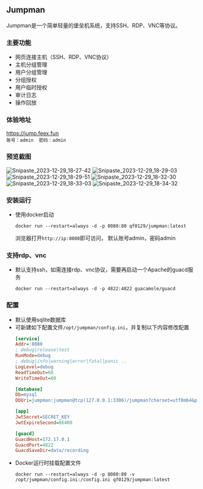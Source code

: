## Jumpman
Jumpman是一个简单轻量的堡垒机系统，支持SSH、RDP、VNC等协议。


### 主要功能
- 网页连接主机（SSH、RDP、VNC协议）
- 主机分组管理
- 用户分组管理
- 分组授权
- 用户临时授权
- 审计日志
- 操作回放

### 体验地址
https://jump.feex.fun   
`账号：admin  密码：admin`

### 预览截图
![Snipaste_2023-12-29_18-27-42](https://github.com/qf0129/jumpman/assets/17614422/a98a31e2-aeb9-4e00-8600-9f44b8b16343)
![Snipaste_2023-12-29_18-29-03](https://github.com/qf0129/jumpman/assets/17614422/471f6806-7dc6-4593-a095-31529201dfff)
![Snipaste_2023-12-29_18-29-51](https://github.com/qf0129/jumpman/assets/17614422/37ac1523-6160-4dc8-9dd5-60046af742f3)
![Snipaste_2023-12-29_18-32-30](https://github.com/qf0129/jumpman/assets/17614422/f51c2327-072d-4d66-9a1f-3c754f4708fc)
![Snipaste_2023-12-29_18-33-03](https://github.com/qf0129/jumpman/assets/17614422/6ac41279-63c1-48d2-b189-ae98a933fbac)
![Snipaste_2023-12-29_18-34-32](https://github.com/qf0129/jumpman/assets/17614422/801fd9d2-5a55-480b-ac01-77fc4f46d44d)


### 安装运行
- 使用docker启动
  ```
  docker run --restart=always -d -p 8080:80 qf0129/jumpman:latest  
  ```  
  浏览器打开`http://ip:8080`即可访问， 默认账号admin，密码admin
  
### 支持rdp、vnc
- 默认支持ssh，如需连接rdp、vnc协议，需要再启动一个Apache的guacd服务
  ```
  docker run --restart=always -d -p 4822:4822 guacamole/guacd
  ```
### 配置
- 默认使用sqlite数据库
- 可新建如下配置文件`/opt/jumpman/config.ini`，并复制以下内容修改配置
  ```ini
  [service]
  Addr=:8080
  ; debug|release|test
  RunMode=debug  
  ; debug|info|warning|error|fatal|panic ..
  LogLevel=debug
  ReadTimeOut=60
  WriteTimeOut=60

  [database]
  Db=mysql
  DbUri=jumpman:jumpman@tcp(127.0.0.1:3306)/jumpman?charset=utf8mb4&parseTime=True&loc=Local

  [app]
  JwtSecret=SECRET_KEY
  JwtExpireSecond=86400

  [guacd]
  GuacdHost=172.17.0.1
  GuacdPort=4822
  GuacdSaveDir=data/recording
  ```
- Docker运行时挂载配置文件
  ```
  docker run --restart=always -d -p 8080:80 -v /opt/jumpman/config.ini:/config.ini qf0129/jumpman:latest
  ```
